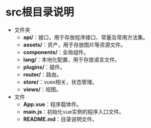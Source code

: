 # src根目录说明

 - 文件夹
   - **api/**：接口，用于存放程序接口、常量及常用方法集。
   - **assets/**：资产，用于存放图片等资源文件。
   - **components/**：全局组件。
   - **lang/**：本地化配置，用于存放语言文件。
   - **plugins/**：插件。
   - **router/**：路由。
   - **store/**：vuex相关，状态管理。
   - **views/**：视图。
 - 文件
   - **App.vue**：程序载体件。
   - **main.js**：初始化vue实例的程序入口文件。
   - **README.md**：目录说明文件。
